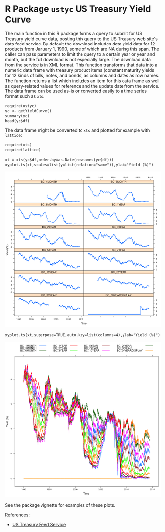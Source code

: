 R Package `ustyc` US Treasury Yield Curve
=========================================

The main function in this R package forms a query to submit for US Treasury yield curve data, posting this query to the US Treasury web site's data feed service.  By default the download includes data yield data for 12 products from January 1, 1990, some of which are NA during this span.  The caller can pass parameters to limit the query to a certain year or year and month, but the full download is not especially large.  The download data from the service is in XML format.  This function transforms that data into a numeric data frame with treasury product items (constant maturity yields for 12 kinds of bills, notes, and bonds) as columns and dates as row names. The function returns a list which includes an item for this data frame as well as query-related values for reference and the update date from the service.  The data frame can be used as-is or converted easily to a time series format such as ```xts```. 

```{r}
require(ustyc)
yc <- getYieldCurve()
summary(yc)
head(yc$df)
```

The data frame might be converted to ```xts``` and plotted for example with ```lattice```:

```{r}
require(xts)
require(lattice)

xt = xts(yc$df,order.by=as.Date(rownames(yc$df)))
xyplot.ts(xt,scales=list(y=list(relation="same")),ylab="Yield (%)")
```

![ploti](man/figures/individual.png)

```{r}
xyplot.ts(xt,superpose=TRUE,auto.key=list(columns=4),ylab="Yield (%)")
```

![ploti](man/figures/grouped.png)



See the package vignette for examples of these plots.

References:
* [US Treasury Feed Service](http://data.treasury.gov/feed.svc/DailyTreasuryYieldCurveRateData)
